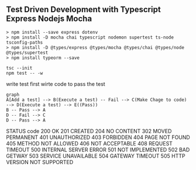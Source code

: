 ## Test Driven Development with Typescript Express Nodejs Mocha


```
> npm install --save express dotenv
> npm install -D mocha chai typescript nodemon supertest ts-node tsconfig-paths
> npm install -D @types/express @types/mocha @types/chai @types/node @types/supertest
> npm install typeorm --save
```


```
tsc --init
npm test -- -w
```
write test first 
wirte code to pass the test


```mermaid
graph
A[Add a test] --> B(Execute a test) -- Fail --> C(Make Chage to code) --> D(Execute a test) --> E((Pass))
B -- Pass --> A
D -- Fail --> C
D -- Pass --> A
```


STATUS code
200 OK
201 CREATED
204 NO CONTENT
302 MOVED PERMANENT
401 UNAUTHORIZED
403 FORBIDDEN
404 PAGE NOT FOUND
405 METHOD NOT ALLOWED
406 NOT ACCEPTABLE
408 REQUEST TIMEOUT
500 INTERNAL SERVER ERROR
501 NOT IMPLEMENTED
502 BAD GETWAY
503 SERVICE UNAVAILABLE
504 GATEWAY TIMEOUT
505 HTTP VERSION NOT SUPPORTED
